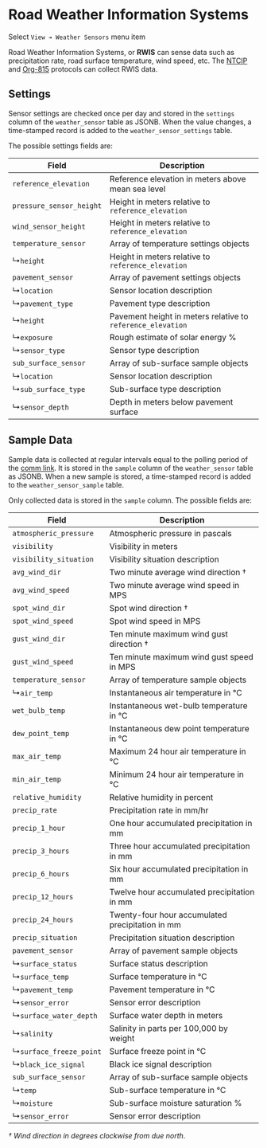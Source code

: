 # Road Weather Information Systems

Select `View ➔ Weather Sensors` menu item

Road Weather Information Systems, or **RWIS** can sense data such as
precipitation rate, road surface temperature, wind speed, etc.  The [NTCIP]
and [Org-815] protocols can collect RWIS data.

## Settings

Sensor settings are checked once per day and stored in the `settings` column of
the `weather_sensor` table as JSONB.  When the value changes, a time-stamped
record is added to the `weather_sensor_settings` table.

The possible settings fields are:

Field                    | Description
-------------------------|---------------------------------------------------
`reference_elevation`    | Reference elevation in meters above mean sea level
`pressure_sensor_height` | Height in meters relative to `reference_elevation`
`wind_sensor_height`     | Height in meters relative to `reference_elevation`
`temperature_sensor`     | Array of temperature settings objects
↳`height`                | Height in meters relative to `reference_elevation`
`pavement_sensor`        | Array of pavement settings objects
↳`location`              | Sensor location description
↳`pavement_type`         | Pavement type description
↳`height`                | Pavement height in meters relative to `reference_elevation`
↳`exposure`              | Rough estimate of solar energy %
↳`sensor_type`           | Sensor type description
`sub_surface_sensor`     | Array of sub-surface sample objects
↳`location`              | Sensor location description
↳`sub_surface_type`      | Sub-surface type description
↳`sensor_depth`          | Depth in meters below pavement surface

## Sample Data

Sample data is collected at regular intervals equal to the polling period of the
[comm link].  It is stored in the `sample` column of the `weather_sensor` table
as JSONB.  When a new sample is stored, a time-stamped record is added to the
`weather_sensor_sample` table.

Only collected data is stored in the `sample` column.  The possible fields are:

Field                   | Description
------------------------|------------------------------------
`atmospheric_pressure`  | Atmospheric pressure in pascals
`visibility`            | Visibility in meters
`visibility_situation`  | Visibility situation description
`avg_wind_dir`          | Two minute average wind direction †
`avg_wind_speed`        | Two minute average wind speed in MPS
`spot_wind_dir`         | Spot wind direction †
`spot_wind_speed`       | Spot wind speed in MPS
`gust_wind_dir`         | Ten minute maximum wind gust direction †
`gust_wind_speed`       | Ten minute maximum wind gust speed in MPS
`temperature_sensor`    | Array of temperature sample objects
↳`air_temp`             | Instantaneous air temperature in ℃
`wet_bulb_temp`         | Instantaneous wet-bulb temperature in ℃
`dew_point_temp`        | Instantaneous dew point temperature in ℃
`max_air_temp`          | Maximum 24 hour air temperature in ℃
`min_air_temp`          | Minimum 24 hour air temperature in ℃
`relative_humidity`     | Relative humidity in percent
`precip_rate`           | Precipitation rate in mm/hr
`precip_1_hour`         | One hour accumulated precipitation in mm
`precip_3_hours`        | Three hour accumulated precipitation in mm
`precip_6_hours`        | Six hour accumulated precipitation in mm
`precip_12_hours`       | Twelve hour accumulated precipitation in mm
`precip_24_hours`       | Twenty-four hour accumulated precipitation in mm
`precip_situation`      | Precipitation situation description
`pavement_sensor`       | Array of pavement sample objects
↳`surface_status`       | Surface status description
↳`surface_temp`         | Surface temperature in ℃
↳`pavement_temp`        | Pavement temperature in ℃
↳`sensor_error`         | Sensor error description
↳`surface_water_depth`  | Surface water depth in meters
↳`salinity`             | Salinity in parts per 100,000 by weight
↳`surface_freeze_point` | Surface freeze point in ℃
↳`black_ice_signal`     | Black ice signal description
`sub_surface_sensor`    | Array of sub-surface sample objects
↳`temp`                 | Sub-surface temperature in ℃
↳`moisture`             | Sub-surface moisture saturation %
↳`sensor_error`         | Sensor error description

_† Wind direction in degrees clockwise from due north_.


[comm link]: admin_guide.html#comm_links
[NTCIP]: admin_guide.html#ntcip
[ORG-815]: admin_guide.html#org815

